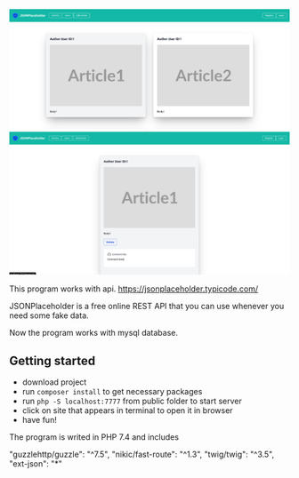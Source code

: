 <img src="prev0.png" alt="">
<img src="prev1.png" alt="">

This program works with api.
https://jsonplaceholder.typicode.com/

JSONPlaceholder is a free online REST API that you can use whenever you need some fake data.

Now the program works with mysql database.

## Getting started

- download project
- run `composer install` to get necessary packages
- run `php -S localhost:7777` from public folder to start server
- click on site that appears in terminal to open it in browser
- have fun!

The program is writed in PHP 7.4 and includes

"guzzlehttp/guzzle": "^7.5",
"nikic/fast-route": "^1.3",
"twig/twig": "^3.5",
"ext-json": "*"
